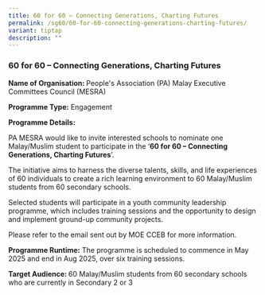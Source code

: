 ```yaml
---
title: 60 for 60 – Connecting Generations, Charting Futures
permalink: /sg60/60-for-60-connecting-generations-charting-futures/
variant: tiptap
description: ""
---
```

<h3>60 for 60 – Connecting Generations, Charting Futures</h3>
<p><strong>Name of Organisation: </strong>People's Association (PA) Malay
Executive Committees Council (MESRA)</p>
<p><strong>Programme Type:</strong> Engagement</p>
<p><strong>Programme Details:</strong>
</p>
<p>PA MESRA would like to invite interested schools to nominate one Malay/Muslim
student to participate in the ‘<strong>60 for 60 – Connecting Generations, Charting Futures</strong>’.</p>
<p>The initiative aims to harness the diverse talents, skills, and life experiences
of 60 individuals to create a rich learning environment to 60 Malay/Muslim
students from 60 secondary schools.</p>
<p>Selected students will participate in a youth community leadership programme,
which includes training sessions and the opportunity to design and implement
ground-up community projects.</p>
<p>Please refer to the email sent out by MOE CCEB for more information.</p>
<p><strong>Programme Runtime:</strong> The programme is scheduled to commence
in May 2025 and end in Aug 2025, over six training sessions.</p>
<p><strong>Target Audience: </strong>60 Malay/Muslim students from 60 secondary
schools who are currently in Secondary 2 or 3</p>
<p></p>